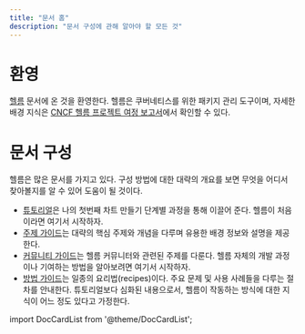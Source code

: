 ```yaml
---
title: "문서 홈"
description: "문서 구성에 관해 알아야 할 모든 것"
---
```


# 환영

[헬름](https://helm.sh/ko) 문서에 온 것을 환영한다. 
헬름은 쿠버네티스를 위한 패키지 관리 도구이며, 
자세한 배경 지식은 
[CNCF 헬름 프로젝트 여정 보고서](https://www.cncf.io/cncf-helm-project-journey/)에서 확인할 수 있다. 

# 문서 구성

헬름은 많은 문서를 가지고 있다. 구성 방법에 대한 대략의 개요를 보면
무엇을 어디서 찾아볼지를 알 수 있어 도움이 될 것이다.

- [튜토리얼](intro)은 나의 첫번째 차트 만들기 단계별 과정을 통해 이끌어 준다.
  헬름이 처음이라면 여기서 시작하자.
- [주제 가이드](topics)는 대략의 핵심 주제와 개념을 다루며
  유용한 배경 정보와 설명을 제공한다.
- [커뮤니티 가이드](community)는 헬름 커뮤니터와 관련된 주제를 다룬다.
  헬름 자체의 개발 과정이나 기여하는 방법을 알아보려면 여기서 시작하자.
- [방법 가이드](howto)는 일종의 요리법(recipes)이다. 
  주요 문제 및 사용 사례들을 다루는 절차를 안내한다.
  튜토리얼보다 심화된 내용으로서, 헬름이 작동하는 방식에 대한 지식이 어느 정도 있다고 가정한다.

import DocCardList from '@theme/DocCardList';

<DocCardList />